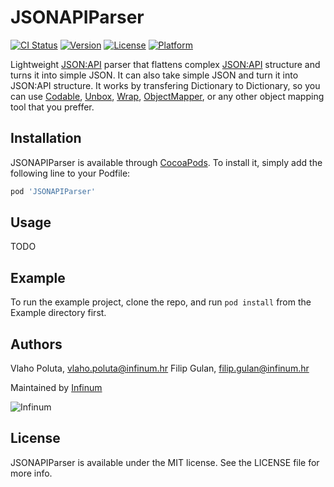 # JSONAPIParser

[![CI Status](http://img.shields.io/travis/vlaho.poluta@infinum.hr/JSONAPIParser.svg?style=flat)](https://travis-ci.org/vlaho.poluta@infinum.hr/JSONAPIParser)
[![Version](https://img.shields.io/cocoapods/v/JSONAPIParser.svg?style=flat)](http://cocoapods.org/pods/JSONAPIParser)
[![License](https://img.shields.io/cocoapods/l/JSONAPIParser.svg?style=flat)](http://cocoapods.org/pods/JSONAPIParser)
[![Platform](https://img.shields.io/cocoapods/p/JSONAPIParser.svg?style=flat)](http://cocoapods.org/pods/JSONAPIParser)

Lightweight [JSON:API](http://jsonapi.org/) parser that flattens complex [JSON:API](http://jsonapi.org/) structure and turns it into simple JSON. It can also take simple JSON and turn it into JSON:API structure.
It works by transfering Dictionary to Dictionary, so you can use [Codable](https://developer.apple.com/documentation/swift/codable), [Unbox](https://github.com/JohnSundell/Unbox), [Wrap](https://github.com/JohnSundell/Wrap), [ObjectMapper](https://github.com/Hearst-DD/ObjectMapper), or any other object mapping tool that you preffer.

## Installation

JSONAPIParser is available through [CocoaPods](http://cocoapods.org). To install
it, simply add the following line to your Podfile:

```ruby
pod 'JSONAPIParser'
```

## Usage

TODO

## Example

To run the example project, clone the repo, and run `pod install` from the Example directory first.

## Authors

Vlaho Poluta, vlaho.poluta@infinum.hr
Filip Gulan, filip.gulan@infinum.hr

Maintained by [Infinum](http://www.infinum.co)

![Infinum](https://assets.infinum.co/infinum.png)


## License

JSONAPIParser is available under the MIT license. See the LICENSE file for more info.
